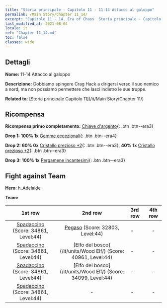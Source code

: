 ```yaml
---
title: "Storia principale - Capitolo 11 - 11-14 Attacco al galoppo"
permalink: /Main Story/Chapter 11_14/
excerpt: "Capitolo 11 - 14. Era of Chaos  Storia principale - Capitolo 11_14. 11-14 Attacco al galoppo"
last_modified_at: 2021-08-04
locale: it
ref: "Chapter 11_14.md"
toc: false
classes: wide
---
```


## Dettagli

 **Nome:** 11-14 Attacco al galoppo

 **Descrizione:** Dobbiamo spingere Crag Hack a dirigersi verso il suo nemico a nord, ma non possiamo permettere che lasci indietro le sue truppe.

 **Related to:** [Storia principale Capitolo 11](/it/Main Story/Chapter 11/)

## Ricompensa

 **Ricompensa primo completamento:** [Chiave d'argento](/ItemsIT/con_693/){: .btn .btn--era3}

 **Drop 1:** **100% 1x** [Gemme eccezionali](/ItemsIT/mat_37/){: .btn .btn--era4}

 **Drop 2:** **60% 0x** [Cristallo prezioso +2](/ItemsIT/mat_31/){: .btn .btn--era3}, **40% 1x** [Cristallo prezioso +2](/ItemsIT/mat_31/){: .btn .btn--era3}

 **Drop 3:** **100% 1x** [Pergamene incantesimi](/ItemsIT/con_694/){: .btn .btn--era3}


## Fight against Team
 **Hero:** h_Adelaide

 **Team:**


  | 1st row | 2nd row | 3rd row | 4th row |
  |:----:|:----:|:----|:----:|
  | [Spadaccino](/it/units/Swordsman/) (Score: 34861, Level:44)  | [Pegaso](/it/units/Pegasus/) (Score: 32803, Level:44)  | - | - |
  | [Spadaccino](/it/units/Swordsman/) (Score: 34861, Level:44)  | [Elfo del bosco](/it/units/Wood Elf/) (Score: 40961, Level:44)  | - | - |
  | [Spadaccino](/it/units/Swordsman/) (Score: 34861, Level:44)  | [Elfo del bosco](/it/units/Wood Elf/) (Score: 34099, Level:44)  | - | - |
  | [Spadaccino](/it/units/Swordsman/) (Score: 34861, Level:44)  | - | - | - |



